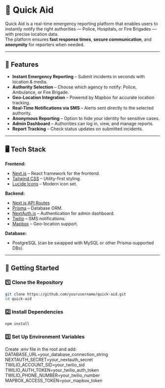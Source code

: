 # 🚨 Quick Aid

Quick Aid is a real-time emergency reporting platform that enables users to instantly notify the right authorities — Police, Hospitals, or Fire Brigades — with precise location data.  
The platform ensures **fast response times**, **secure communication**, and **anonymity** for reporters when needed.

---

## 📌 Features

- **Instant Emergency Reporting** – Submit incidents in seconds with location & media.
- **Authority Selection** – Choose which agency to notify: Police, Ambulance, or Fire Brigade.
- **Geo-Location Integration** – Powered by Mapbox for accurate location tracking.
- **Real-Time Notifications via SMS** – Alerts sent directly to the selected authority.
- **Anonymous Reporting** – Option to hide your identity for sensitive cases.
- **Admin Dashboard** – Authorities can log in, view, and manage reports.
- **Report Tracking** – Check status updates on submitted incidents.

---

## 🖥️ Tech Stack

**Frontend:**
- [Next.js](https://nextjs.org/) – React framework for the frontend.
- [Tailwind CSS](https://tailwindcss.com/) – Utility-first styling.
- [Lucide Icons](https://lucide.dev/) – Modern icon set.

**Backend:**
- [Next.js API Routes](https://nextjs.org/docs/api-routes/introduction)
- [Prisma](https://www.prisma.io/) – Database ORM.
- [NextAuth.js](https://next-auth.js.org/) – Authentication for admin dashboard.
- [Twilio](https://www.twilio.com/) – SMS notifications.
- [Mapbox](https://www.mapbox.com/) – Geo-location support.

**Database:**
- PostgreSQL (can be swapped with MySQL or other Prisma-supported DBs).

---

## 🚀 Getting Started

### 1️⃣ Clone the Repository
```bash
git clone https://github.com/yourusername/quick-aid.git
cd quick-aid
```
### 2️⃣ Install Dependencies
```bash
npm install
```
### 3️⃣ Set Up Environment Variables  
Create .env file in the root and add:  
DATABASE_URL=your_database_connection_string
NEXTAUTH_SECRET=your_nextauth_secret
TWILIO_ACCOUNT_SID=your_twilio_sid
TWILIO_AUTH_TOKEN=your_twilio_auth_token
TWILIO_PHONE_NUMBER=your_twilio_number
MAPBOX_ACCESS_TOKEN=your_mapbox_token


